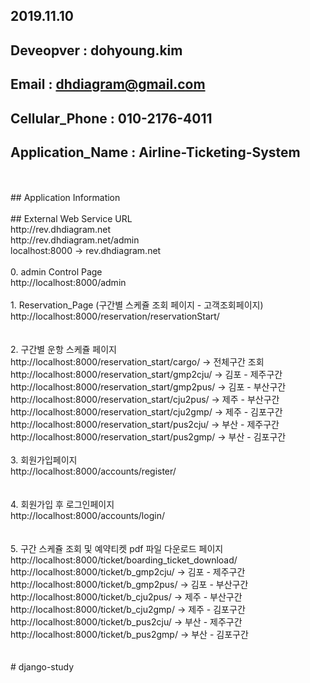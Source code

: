 ## 2019.11.10<br>
## Deveopver : dohyoung.kim<br>
## Email : dhdiagram@gmail.com<br>
## Cellular_Phone : 010-2176-4011<br>
## Application_Name : Airline-Ticketing-System<br>
<br>
<br>
## Application Information<br>
<br>
## External Web Service URL<br>
http://rev.dhdiagram.net<br>
http://rev.dhdiagram.net/admin<br>
localhost:8000 -> rev.dhdiagram.net<br>
<br>
0. admin Control Page<br>
http://localhost:8000/admin<br>
<br>
1. Reservation_Page (구간별 스케쥴 조회 페이지 - 고객조회페이지)<br>
http://localhost:8000/reservation/reservationStart/<br>
<br>
<br>
2. 구간별 운항 스케쥴 페이지<br>
http://localhost:8000/reservation_start/cargo/ -> 전체구간 조회<br>
http://localhost:8000/reservation_start/gmp2cju/ -> 김포 - 제주구간<br>
http://localhost:8000/reservation_start/gmp2pus/ -> 김포 - 부산구간<br>
http://localhost:8000/reservation_start/cju2pus/ -> 제주 - 부산구간<br>
http://localhost:8000/reservation_start/cju2gmp/ -> 제주 - 김포구간<br>
http://localhost:8000/reservation_start/pus2cju/ -> 부산 - 제주구간<br>
http://localhost:8000/reservation_start/pus2gmp/ -> 부산 - 김포구간<br>
<br>
3. 회원가입페이지<br>
http://localhost:8000/accounts/register/<br>
<br>
<br>
4. 회원가입 후 로그인페이지<br>
http://localhost:8000/accounts/login/<br>
<br>
<br>
5. 구간 스케쥴 조회 및 예약티켓 pdf 파일 다운로드 페이지<br>
http://localhost:8000/ticket/boarding_ticket_download/<br>
http://localhost:8000/ticket/b_gmp2cju/ -> 김포 - 제주구간<br>
http://localhost:8000/ticket/b_gmp2pus/ -> 김포 - 부산구간<br>
http://localhost:8000/ticket/b_cju2pus/ -> 제주 - 부산구간<br>
http://localhost:8000/ticket/b_cju2gmp/ -> 제주 - 김포구간<br>
http://localhost:8000/ticket/b_pus2cju/ -> 부산 - 제주구간<br>
http://localhost:8000/ticket/b_pus2gmp/ -> 부산 - 김포구간<br>
<br>
<br>
# django-study
